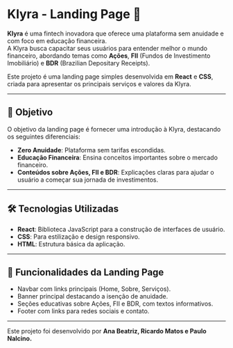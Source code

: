 # Klyra - Landing Page 🚀  
**Klyra** é uma fintech inovadora que oferece uma plataforma sem anuidade e com foco em educação financeira.  
A Klyra busca capacitar seus usuários para entender melhor o mundo financeiro, abordando temas como **Ações**, **FII** (Fundos de Investimento Imobiliário) e **BDR** (Brazilian Depositary Receipts).  

Este projeto é uma landing page simples desenvolvida em **React** e **CSS**, criada para apresentar os principais serviços e valores da Klyra.  

---

## 🎯 Objetivo  
O objetivo da landing page é fornecer uma introdução à Klyra, destacando os seguintes diferenciais:  
- **Zero Anuidade**: Plataforma sem tarifas escondidas.  
- **Educação Financeira**: Ensina conceitos importantes sobre o mercado financeiro.  
- **Conteúdos sobre Ações, FII e BDR**: Explicações claras para ajudar o usuário a começar sua jornada de investimentos.  

---

## 🛠️ Tecnologias Utilizadas  
- **React**: Biblioteca JavaScript para a construção de interfaces de usuário.  
- **CSS**: Para estilização e design responsivo.  
- **HTML**: Estrutura básica da aplicação.  

---

## 🌟 Funcionalidades da Landing Page
- Navbar com links principais (Home, Sobre, Serviços).
- Banner principal destacando a isenção de anuidade.
- Seções educativas sobre Ações, FII e BDR, com textos informativos.
- Footer com links para redes sociais e contato.

---
Este projeto foi desenvolvido por **Ana Beatriz, Ricardo Matos e Paulo Nalcino.**
